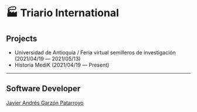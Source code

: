 # :factory: Triario International

## Projects
* Universidad de Antioquia / Feria virtual semilleros de investigación (2021/04/19 ― 2021/05/13)
* Historia MediK (2021/04/19 ― Present)

- - -
## Software Developer
[Javier Andrés Garzón Patarroyo](https://www.javierandresgp.com)
